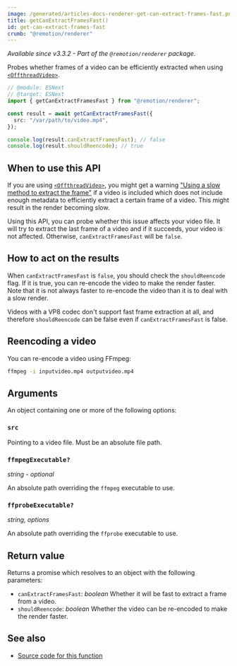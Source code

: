 ```yaml
---
image: /generated/articles-docs-renderer-get-can-extract-frames-fast.png
title: getCanExtractFramesFast()
id: get-can-extract-frames-fast
crumb: "@remotion/renderer"
---
```


_Available since v3.3.2 - Part of the `@remotion/renderer` package._

Probes whether frames of a video can be efficiently extracted when using [`<OffthreadVideo>`](/docs/offthreadvideo).

```ts twoslash
// @module: ESNext
// @target: ESNext
import { getCanExtractFramesFast } from "@remotion/renderer";

const result = await getCanExtractFramesFast({
  src: "/var/path/to/video.mp4",
});

console.log(result.canExtractFramesFast); // false
console.log(result.shouldReencode); // true
```

## When to use this API

If you are using [`<OffthreadVideo>`](/docs/offthreadvideo), you might get a warning ["Using a slow method to extract the frame"](/docs/slow-method-to-extract-frame) if a video is included which does not include enough metadata to efficiently extract a certain frame of a video. This might result in the render becoming slow.

Using this API, you can probe whether this issue affects your video file. It will try to extract the last frame of a video and if it succeeds, your video is not affected. Otherwise, `canExtractFramesFast` will be `false`.

## How to act on the results

When `canExtractFramesFast` is `false`, you should check the `shouldReencode` flag. If it is true, you can re-encode the video to make the render faster. Note that it is not always faster to re-encode the video than it is to deal with a slow render.

Videos with a VP8 codec don't support fast frame extraction at all, and therefore `shouldReencode` can be false even if `canExtractFramesFast` is false.

## Reencoding a video

You can re-encode a video using FFmpeg:

```sh
ffmpeg -i inputvideo.mp4 outputvideo.mp4
```

## Arguments

An object containing one or more of the following options:

### `src`

Pointing to a video file. Must be an absolute file path.

### `ffmpegExecutable?`

_string - optional_

An absolute path overriding the `ffmpeg` executable to use.

### `ffprobeExecutable?`

_string, options_

An absolute path overriding the `ffprobe` executable to use.

## Return value

Returns a promise which resolves to an object with the following parameters:

- `canExtractFramesFast`: _boolean_ Whether it will be fast to extract a frame from a video.
- `shouldReencode`: _boolean_ Whether the video can be re-encoded to make the render faster.

## See also

- [Source code for this function](https://github.com/remotion-dev/remotion/blob/main/packages/renderer/src/can-extract-frames-fast.ts)
